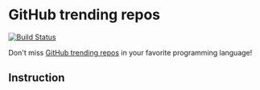 # GitHub trending repos
[![Build Status](https://travis-ci.org/vitalets/github-trending-repos.svg?branch=master)](https://travis-ci.org/vitalets/github-trending-repos)

Don't miss [GitHub trending repos](https://github.com/trending) in your favorite programming language!

## Instruction
